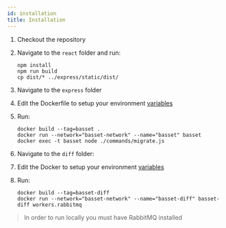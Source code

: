 ```yaml
---
id: installation
title: Installation
---
```


1. Checkout the repository
2. Navigate to the `react` folder and run:

    ```shell-session
    npm install
    npm run build
    cp dist/* ../express/static/dist/
    ```

3. Navigate to the `express` folder
4. Edit the Dockerfile to setup your environment [variables](environmental-variables.md)
5. Run:

    ```shell-session
    docker build --tag=basset .
    docker run --network="basset-network" --name="basset" basset
    docker exec -t basset node ./commands/migrate.js
    ```

6. Navigate to the `diff` folder:
7. Edit the Docker to setup your environment [variables](environmental-variables.md)
8. Run:

    ```shell-session
    docker build --tag=basset-diff
    docker run --network="basset-network" --name="basset-diff" basset-diff workers.rabbitmq
    ```

> In order to run locally you must have RabbitMQ installed

